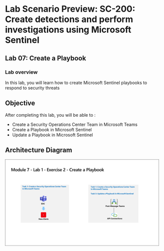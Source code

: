 # Lab Scenario Preview: SC-200: Create detections and perform investigations using Microsoft Sentinel
## Lab 07: Create a Playbook
### Lab overview

In this lab, you will  learn  how to create Microsoft Sentinel playbooks to respond to security threats

## Objective
  
After completing this lab, you will be able to :

- Create a Security Operations Center Team in Microsoft Teams
- Create a Playbook in Microsoft Sentinel
- Update a Playbook in Microsoft Sentinel
  
## Architecture Diagram

![](media/SC200-Lab_Diagrams_Mod7_L1_Ex2.png)
